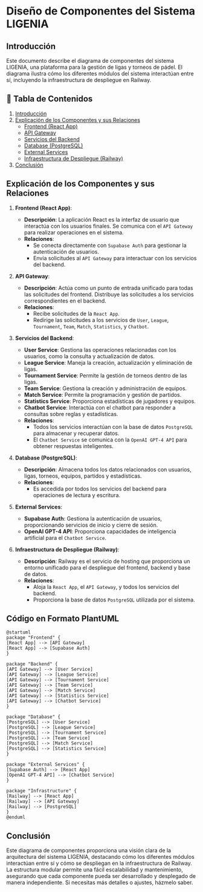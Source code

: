 # Diseño de Componentes del Sistema LIGENIA

## Introducción

Este documento describe el diagrama de componentes del sistema LIGENIA, una plataforma para la gestión de ligas y torneos de pádel. El diagrama ilustra cómo los diferentes módulos del sistema interactúan entre sí, incluyendo la infraestructura de despliegue en Railway.

## 📌 Tabla de Contenidos
1. [Introducción](#introducción)
2. [Explicación de los Componentes y sus Relaciones](#explicación-de-los-componentes-y-sus-relaciones)
   - [Frontend (React App)](#frontend-react-app)
   - [API Gateway](#api-gateway)
   - [Servicios del Backend](#servicios-del-backend)
   - [Database (PostgreSQL)](#database-postgresql)
   - [External Services](#external-services)
   - [Infraestructura de Despliegue (Railway)](#infraestructura-de-despliegue-railway)
3. [Conclusión](#conclusión)

## Explicación de los Componentes y sus Relaciones

1. **Frontend (React App)**:
   - **Descripción**: La aplicación React es la interfaz de usuario que interactúa con los usuarios finales. Se comunica con el `API Gateway` para realizar operaciones en el sistema.
   - **Relaciones**: 
     - Se conecta directamente con `Supabase Auth` para gestionar la autenticación de usuarios.
     - Envía solicitudes al `API Gateway` para interactuar con los servicios del backend.

2. **API Gateway**:
   - **Descripción**: Actúa como un punto de entrada unificado para todas las solicitudes del frontend. Distribuye las solicitudes a los servicios correspondientes en el backend.
   - **Relaciones**: 
     - Recibe solicitudes de la `React App`.
     - Redirige las solicitudes a los servicios de `User`, `League`, `Tournament`, `Team`, `Match`, `Statistics`, y `Chatbot`.

3. **Servicios del Backend**:
   - **User Service**: Gestiona las operaciones relacionadas con los usuarios, como la consulta y actualización de datos.
   - **League Service**: Maneja la creación, actualización y eliminación de ligas.
   - **Tournament Service**: Permite la gestión de torneos dentro de las ligas.
   - **Team Service**: Gestiona la creación y administración de equipos.
   - **Match Service**: Permite la programación y gestión de partidos.
   - **Statistics Service**: Proporciona estadísticas de jugadores y equipos.
   - **Chatbot Service**: Interactúa con el chatbot para responder a consultas sobre reglas y estadísticas.
   - **Relaciones**: 
     - Todos los servicios interactúan con la base de datos `PostgreSQL` para almacenar y recuperar datos.
     - El `Chatbot Service` se comunica con la `OpenAI GPT-4 API` para obtener respuestas inteligentes.

4. **Database (PostgreSQL)**:
   - **Descripción**: Almacena todos los datos relacionados con usuarios, ligas, torneos, equipos, partidos y estadísticas.
   - **Relaciones**: 
     - Es accedida por todos los servicios del backend para operaciones de lectura y escritura.

5. **External Services**:
   - **Supabase Auth**: Gestiona la autenticación de usuarios, proporcionando servicios de inicio y cierre de sesión.
   - **OpenAI GPT-4 API**: Proporciona capacidades de inteligencia artificial para el `Chatbot Service`.

6. **Infraestructura de Despliegue (Railway)**:
   - **Descripción**: Railway es el servicio de hosting que proporciona un entorno unificado para el despliegue del frontend, backend y base de datos.
   - **Relaciones**:
     - Aloja la `React App`, el `API Gateway`, y todos los servicios del backend.
     - Proporciona la base de datos `PostgreSQL` utilizada por el sistema.

## Código en Formato PlantUML

```plantuml
@startuml
package "Frontend" {
[React App] --> [API Gateway]
[React App] --> [Supabase Auth]
}

package "Backend" {
[API Gateway] --> [User Service]
[API Gateway] --> [League Service]
[API Gateway] --> [Tournament Service]
[API Gateway] --> [Team Service]
[API Gateway] --> [Match Service]
[API Gateway] --> [Statistics Service]
[API Gateway] --> [Chatbot Service]
}

package "Database" {
[PostgreSQL] --> [User Service]
[PostgreSQL] --> [League Service]
[PostgreSQL] --> [Tournament Service]
[PostgreSQL] --> [Team Service]
[PostgreSQL] --> [Match Service]
[PostgreSQL] --> [Statistics Service]
}

package "External Services" {
[Supabase Auth] --> [React App]
[OpenAI GPT-4 API] --> [Chatbot Service]
}

package "Infrastructure" {
[Railway] --> [React App]
[Railway] --> [API Gateway]
[Railway] --> [PostgreSQL]
}
@enduml
```

## Conclusión

Este diagrama de componentes proporciona una visión clara de la arquitectura del sistema LIGENIA, destacando cómo los diferentes módulos interactúan entre sí y cómo se despliegan en la infraestructura de Railway. La estructura modular permite una fácil escalabilidad y mantenimiento, asegurando que cada componente pueda ser desarrollado y desplegado de manera independiente. Si necesitas más detalles o ajustes, házmelo saber.